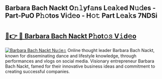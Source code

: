 ## Barbara Bach Nackt O𝚗𝚕yf𝚊ns L𝚎a𝚔ed N𝚞𝚍es - Part-PuO P𝚑𝚘tos Vi𝚍𝚎o - H𝚘𝚝 Part L𝚎a𝚔s 7NDSi

# <h2><a href="http://kf33ua0.oniu.top/?m=Barbara+Bach+Nackt">🔗👉 🔴 Barbara Bach Nackt P𝚑ot𝚘𝚜 V𝚒d𝚎o</a></h2>

[![Barbara Bach Nackt Nu𝚍e𝚜](https://i.imgur.com/0qMVB7G.gif)](http://kf33ua0.oniu.top/?m=Barbara+Bach+Nackt)
Online thought leader Barbara Bach Nackt, known for disseminating dance and lifestyle knowledge, through performances and vlogs on social media. Visionary entrepreneur Barbara Bach Nackt, famed for their innovative business ideas and commitment to creating successful companies.  
